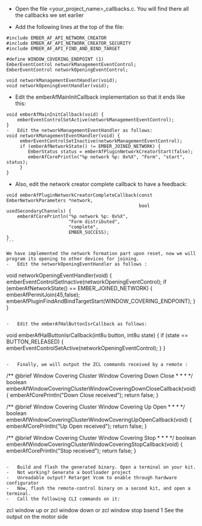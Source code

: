 - Open the file <your_project_name>_callbacks.c. You will find there all the callbacks we set earlier

- 	Add the following lines at the top of the file:

```
#include EMBER_AF_API_NETWORK_CREATOR
#include EMBER_AF_API_NETWORK_CREATOR_SECURITY
#include EMBER_AF_API_FIND_AND_BIND_TARGET

#define WINDOW_COVERING_ENDPOINT (1)
EmberEventControl networkManagementEventControl;
EmberEventControl networkOpeningEventControl;

void networkManagementEventHandler(void);
void networkOpeningEventHandler(void);
```

-	Edit the emberAfMainInitCallback implementation so that it ends like this:

```
void emberAfMainInitCallback(void) {
    emberEventControlSetActive(networkManagementEventControl);
}
-	Edit the networkManagementEventHandler as follows:
void networkManagementEventHandler(void) {
     emberEventControlSetInactive(networkManagementEventControl);
     if (emberAfNetworkState() != EMBER_JOINED_NETWORK) {
        EmberStatus status = emberAfPluginNetworkCreatorStart(false);
        emberAfCorePrintln("%p network %p: 0x%X", "Form", "start", status);
     }
}   
```

-	Also, edit the network creator complete callback to have a feedback:

```
void emberAfPluginNetworkCreatorCompleteCallback(const EmberNetworkParameters *network,
                                                 bool usedSecondaryChannels) {
    emberAfCorePrintln("%p network %p: 0x%X",
                       "Form distributed",
                       "complete",
                       EMBER_SUCCESS);
}
``` 

We have implemented the network formation part upon reset, now we will program its opening to other devices for joining.
-	Edit the networkOpeningEventHandler as follows :

```
void networkOpeningEventHandler(void) {
    emberEventControlSetInactive(networkOpeningEventControl);
    if (emberAfNetworkState() == EMBER_JOINED_NETWORK) {
        emberAfPermitJoin(45,false);
        emberAfPluginFindAndBindTargetStart(WINDOW_COVERING_ENDPOINT);
    }
}
```

-	Edit the emberAfHalButtonIsrCallback as follows:

```
void emberAfHalButtonIsrCallback(int8u button, int8u state) {
    if (state == BUTTON_RELEASED) {
        emberEventControlSetActive(networkOpeningEventControl);
    }
}
```

-	Finally, we will output the ZCL commands received by a remote :

```
/** @brief Window Covering Cluster Window Covering Down Close
 *
 * 
 *
 */
boolean emberAfWindowCoveringClusterWindowCoveringDownCloseCallback(void) {
    emberAfCorePrintln("Down Close received");
    return false;
}

/** @brief Window Covering Cluster Window Covering Up Open
 *
 * 
 *
 */
boolean emberAfWindowCoveringClusterWindowCoveringUpOpenCallback(void) {
    emberAfCorePrintln("Up Open received");
    return false;
}

/** @brief Window Covering Cluster Window Covering Stop
 *
 * 
 *
 */
boolean emberAfWindowCoveringClusterWindowCoveringStopCallback(void) {
    emberAfCorePrintln("Stop received");
    return false;
}
```

-	Build and flash the generated binary. Open a terminal on your kit. 
-	Not working? Generate a bootloader project
-	Unreadable output? Retarget Vcom to enable through hardware configurator
-	Now, flash the remote-control binary on a second kit, and open a terminal.
-	Call the following CLI commands on it:

```
zcl window up or zcl window down or zcl window stop
bsend 1
See the output on the motor side
```
